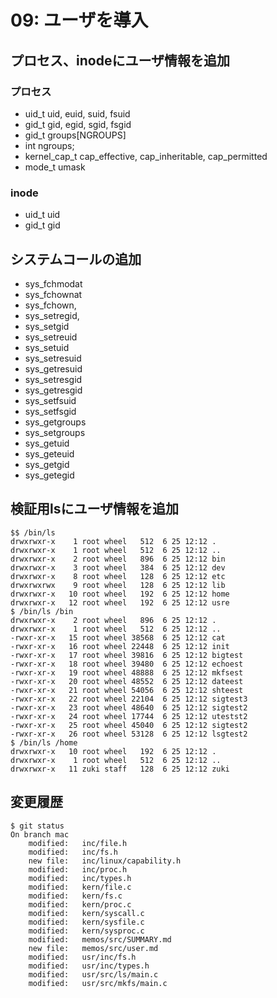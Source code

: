# 09: ユーザを導入

## プロセス、inodeにユーザ情報を追加

### プロセス

- uid_t uid, euid, suid, fsuid
- gid_t gid, egid, sgid, fsgid
- gid_t groups[NGROUPS]
- int ngroups;
- kernel_cap_t cap_effective, cap_inheritable, cap_permitted
- mode_t umask

### inode

- uid_t uid
- gid_t gid

## システムコールの追加

- sys_fchmodat
- sys_fchownat
- sys_fchown,
- sys_setregid,
- sys_setgid
- sys_setreuid
- sys_setuid
- sys_setresuid
- sys_getresuid
- sys_setresgid
- sys_getresgid
- sys_setfsuid
- sys_setfsgid
- sys_getgroups
- sys_setgroups
- sys_getuid
- sys_geteuid
- sys_getgid
- sys_getegid

## 検証用lsにユーザ情報を追加

```
$$ /bin/ls
drwxrwxr-x    1 root wheel   512  6 25 12:12 .
drwxrwxr-x    1 root wheel   512  6 25 12:12 ..
drwxrwxr-x    2 root wheel   896  6 25 12:12 bin
drwxrwxr-x    3 root wheel   384  6 25 12:12 dev
drwxrwxr-x    8 root wheel   128  6 25 12:12 etc
drwxrwxrwx    9 root wheel   128  6 25 12:12 lib
drwxrwxr-x   10 root wheel   192  6 25 12:12 home
drwxrwxr-x   12 root wheel   192  6 25 12:12 usre
$ /bin/ls /bin
drwxrwxr-x    2 root wheel   896  6 25 12:12 .
drwxrwxr-x    1 root wheel   512  6 25 12:12 ..
-rwxr-xr-x   15 root wheel 38568  6 25 12:12 cat
-rwxr-xr-x   16 root wheel 22448  6 25 12:12 init
-rwxr-xr-x   17 root wheel 39816  6 25 12:12 bigtest
-rwxr-xr-x   18 root wheel 39480  6 25 12:12 echoest
-rwxr-xr-x   19 root wheel 48888  6 25 12:12 mkfsest
-rwxr-xr-x   20 root wheel 48552  6 25 12:12 dateest
-rwxr-xr-x   21 root wheel 54056  6 25 12:12 shteest
-rwxr-xr-x   22 root wheel 22104  6 25 12:12 sigtest3
-rwxr-xr-x   23 root wheel 48640  6 25 12:12 sigtest2
-rwxr-xr-x   24 root wheel 17744  6 25 12:12 utestst2
-rwxr-xr-x   25 root wheel 45040  6 25 12:12 sigtest2
-rwxr-xr-x   26 root wheel 53128  6 25 12:12 lsgtest2
$ /bin/ls /home
drwxrwxr-x   10 root wheel   192  6 25 12:12 .
drwxrwxr-x    1 root wheel   512  6 25 12:12 ..
drwxrwxr-x   11 zuki staff   128  6 25 12:12 zuki
```

## 変更履歴

```
$ git status
On branch mac
	modified:   inc/file.h
	modified:   inc/fs.h
	new file:   inc/linux/capability.h
	modified:   inc/proc.h
	modified:   inc/types.h
	modified:   kern/file.c
	modified:   kern/fs.c
	modified:   kern/proc.c
	modified:   kern/syscall.c
	modified:   kern/sysfile.c
	modified:   kern/sysproc.c
	modified:   memos/src/SUMMARY.md
	new file:   memos/src/user.md
	modified:   usr/inc/fs.h
	modified:   usr/inc/types.h
	modified:   usr/src/ls/main.c
	modified:   usr/src/mkfs/main.c
```
